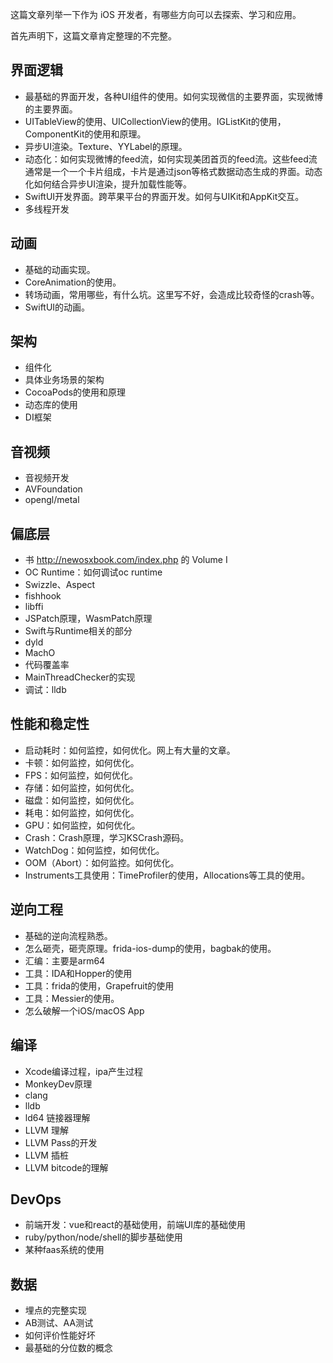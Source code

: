 这篇文章列举一下作为 iOS 开发者，有哪些方向可以去探索、学习和应用。

首先声明下，这篇文章肯定整理的不完整。

## 界面逻辑

- 最基础的界面开发，各种UI组件的使用。如何实现微信的主要界面，实现微博的主要界面。
- UITableView的使用、UICollectionView的使用。IGListKit的使用，ComponentKit的使用和原理。
- 异步UI渲染。Texture、YYLabel的原理。
- 动态化：如何实现微博的feed流，如何实现美团首页的feed流。这些feed流通常是一个一个卡片组成，卡片是通过json等格式数据动态生成的界面。动态化如何结合异步UI渲染，提升加载性能等。
- SwiftUI开发界面。跨苹果平台的界面开发。如何与UIKit和AppKit交互。
- 多线程开发

## 动画

- 基础的动画实现。
- CoreAnimation的使用。
- 转场动画，常用哪些，有什么坑。这里写不好，会造成比较奇怪的crash等。
- SwiftUI的动画。

## 架构

- 组件化
- 具体业务场景的架构
- CocoaPods的使用和原理
- 动态库的使用
- DI框架

## 音视频

- 音视频开发
- AVFoundation
- opengl/metal

## 偏底层

- 书 http://newosxbook.com/index.php 的 Volume I
- OC Runtime：如何调试oc runtime
- Swizzle、Aspect
- fishhook
- libffi
- JSPatch原理，WasmPatch原理
- Swift与Runtime相关的部分
- dyld
- MachO
- 代码覆盖率
- MainThreadChecker的实现
- 调试：lldb

## 性能和稳定性

- 启动耗时：如何监控，如何优化。网上有大量的文章。
- 卡顿：如何监控，如何优化。
- FPS：如何监控，如何优化。
- 存储：如何监控，如何优化。
- 磁盘：如何监控，如何优化。
- 耗电：如何监控，如何优化。
- GPU：如何监控，如何优化。
- Crash：Crash原理，学习KSCrash源码。
- WatchDog：如何监控，如何优化。
- OOM（Abort）：如何监控。如何优化。
- Instruments工具使用：TimeProfiler的使用，Allocations等工具的使用。

## 逆向工程

- 基础的逆向流程熟悉。
- 怎么砸壳，砸壳原理。frida-ios-dump的使用，bagbak的使用。
- 汇编：主要是arm64
- 工具：IDA和Hopper的使用
- 工具：frida的使用，Grapefruit的使用
- 工具：Messier的使用。
- 怎么破解一个iOS/macOS App

## 编译

- Xcode编译过程，ipa产生过程
- MonkeyDev原理
- clang
- lldb
- ld64 链接器理解
- LLVM 理解
- LLVM Pass的开发
- LLVM 插桩
- LLVM bitcode的理解

## DevOps

- 前端开发：vue和react的基础使用，前端UI库的基础使用
- ruby/python/node/shell的脚步基础使用
- 某种faas系统的使用

## 数据

- 埋点的完整实现
- AB测试、AA测试
- 如何评价性能好坏
- 最基础的分位数的概念